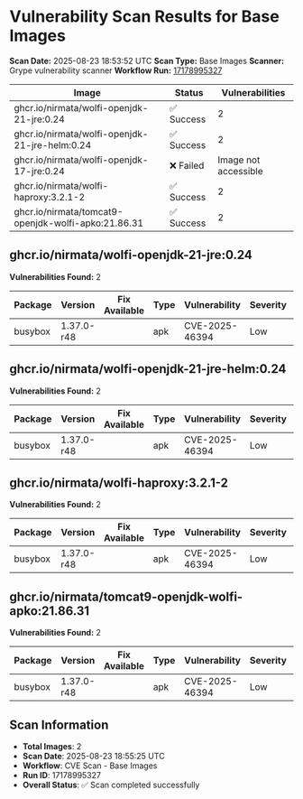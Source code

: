 # Vulnerability Scan Results for Base Images

**Scan Date:** 2025-08-23 18:53:52 UTC
**Scan Type:** Base Images
**Scanner:** Grype vulnerability scanner
**Workflow Run:** [17178995327](https://github.com/nirmata/nch-release-management/actions/runs/17178995327)

| Image | Status | Vulnerabilities |
|-------|--------|----------------|
| ghcr.io/nirmata/wolfi-openjdk-21-jre:0.24 | ✅ Success | 2 |
| ghcr.io/nirmata/wolfi-openjdk-21-jre-helm:0.24 | ✅ Success | 2 |
| ghcr.io/nirmata/wolfi-openjdk-17-jre:0.24 | ❌ Failed | Image not accessible |
| ghcr.io/nirmata/wolfi-haproxy:3.2.1-2 | ✅ Success | 2 |
| ghcr.io/nirmata/tomcat9-openjdk-wolfi-apko:21.86.31 | ✅ Success | 2 |

## ghcr.io/nirmata/wolfi-openjdk-21-jre:0.24

**Vulnerabilities Found:** 2

| Package | Version | Fix Available | Type | Vulnerability | Severity | Published Date |
|---------|---------|---------------|------|---------------|----------|----------------|
| busybox | 1.37.0-r48 |  | apk | CVE-2025-46394 | Low | 2025-04-23 |

## ghcr.io/nirmata/wolfi-openjdk-21-jre-helm:0.24

**Vulnerabilities Found:** 2

| Package | Version | Fix Available | Type | Vulnerability | Severity | Published Date |
|---------|---------|---------------|------|---------------|----------|----------------|
| busybox | 1.37.0-r48 |  | apk | CVE-2025-46394 | Low | 2025-04-23 |

## ghcr.io/nirmata/wolfi-haproxy:3.2.1-2

**Vulnerabilities Found:** 2

| Package | Version | Fix Available | Type | Vulnerability | Severity | Published Date |
|---------|---------|---------------|------|---------------|----------|----------------|
| busybox | 1.37.0-r48 |  | apk | CVE-2025-46394 | Low | 2025-04-23 |

## ghcr.io/nirmata/tomcat9-openjdk-wolfi-apko:21.86.31

**Vulnerabilities Found:** 2

| Package | Version | Fix Available | Type | Vulnerability | Severity | Published Date |
|---------|---------|---------------|------|---------------|----------|----------------|
| busybox | 1.37.0-r48 |  | apk | CVE-2025-46394 | Low | 2025-04-23 |

## Scan Information
- **Total Images**: 2
- **Scan Date**: 2025-08-23 18:55:25 UTC
- **Workflow**: CVE Scan - Base Images
- **Run ID**: 17178995327
- **Overall Status**: ✅ Scan completed successfully
